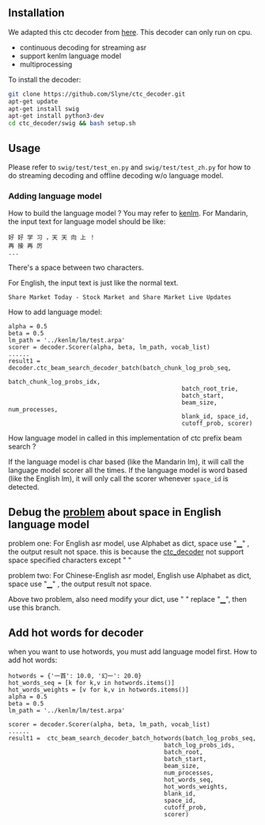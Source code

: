## Installation

We adapted this ctc decoder from [here](https://github.com/PaddlePaddle/DeepSpeech/tree/develop/deepspeech/decoders/swig).
This decoder can only run on cpu.

* continuous decoding for streaming asr
* support kenlm language model
* multiprocessing

To install the decoder:
```bash
git clone https://github.com/Slyne/ctc_decoder.git
apt-get update
apt-get install swig
apt-get install python3-dev 
cd ctc_decoder/swig && bash setup.sh
```

## Usage

Please refer to ```swig/test/test_en.py``` and ```swig/test/test_zh.py``` for how to do streaming decoding and offline decoding w/o language model.

### Adding language model
How to build the language model ?
You may refer to [kenlm](https://github.com/kpu/kenlm).
For Mandarin, the input text for language model should be like:
```
好 好 学 习 ，天 天 向 上 ！
再 接 再 厉
...
```
There's a space between two characters.

For English, the input text is just like the normal text.
```
Share Market Today - Stock Market and Share Market Live Updates
```

How to add language model:
```
alpha = 0.5
beta = 0.5
lm_path = '../kenlm/lm/test.arpa'
scorer = decoder.Scorer(alpha, beta, lm_path, vocab_list)
......
result1 =  decoder.ctc_beam_search_decoder_batch(batch_chunk_log_prob_seq, 
                                                 batch_chunk_log_probs_idx,
                                                 batch_root_trie,
                                                 batch_start,
                                                 beam_size, num_processes,
                                                 blank_id, space_id,
                                                 cutoff_prob, scorer)
```
How language model in called in this implementation of ctc prefix beam search ?

If the language model is char based (like the Mandarin lm), it will call the language model scorer all the times.
If the language model is word based (like the English lm), it will only call the scorer whenever `space_id` is detected.

## Debug the [problem](https://github.com/Slyne/ctc_decoder/issues/9) about space in English language model 
problem one:
    For English asr model, use Alphabet as dict, space use "▁" , the output result not space. 
    this is because the [ctc_decoder](https://github.com/Slyne/ctc_decoder) not support space specified characters except " "  
    
problem two:
    For Chinese-English asr model, English use Alphabet as dict, space use "▁" , the output result not space.

Above two problem, also need modify your dict, use " " replace "▁", then use this branch. 

## Add hot words for decoder
when you want to use hotwords, you must add language model first. 
How to add hot words:
```
hotwords = {'一首': 10.0, '幻一': 20.0}
hot_words_seq = [k for k,v in hotwords.items()]
hot_words_weights = [v for k,v in hotwords.items()]
alpha = 0.5
beta = 0.5
lm_path = '../kenlm/lm/test.arpa'

scorer = decoder.Scorer(alpha, beta, lm_path, vocab_list)
......
result1 =  ctc_beam_search_decoder_batch_hotwords(batch_log_probs_seq,
                                            batch_log_probs_ids,
                                            batch_root,
                                            batch_start,
                                            beam_size,
                                            num_processes,
                                            hot_words_seq,
                                            hot_words_weights,
                                            blank_id,
                                            space_id,
                                            cutoff_prob,
                                            scorer) 
```
